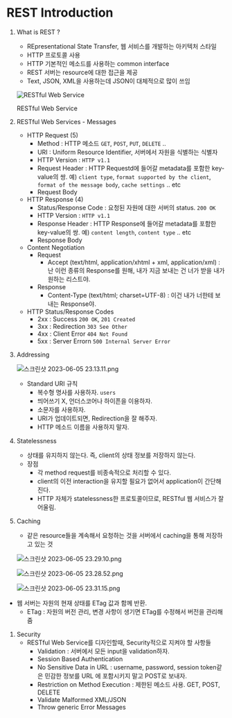 # REST Introduction

1. What is REST ?
    - REpresentational State Transfer, 웹 서비스를 개발하는 아키텍처 스타일
    - HTTP 프로토콜 사용
    - HTTP 기본적인 메소드를 사용하는 common interface
    - REST 서버는 resource에 대한 접근을 제공
    - Text, JSON, XML을 사용하는데 JSON이 대체적으로 많이 쓰임
    
    ![RESTful Web Service](REST%20Introduction%20397ce362943d4815b034c669619ac012/%25E1%2584%2589%25E1%2585%25B3%25E1%2584%258F%25E1%2585%25B3%25E1%2584%2585%25E1%2585%25B5%25E1%2586%25AB%25E1%2584%2589%25E1%2585%25A3%25E1%2586%25BA_2023-06-05_22.58.55.png)
    
    RESTful Web Service
    
2. RESTful Web Services - Messages
    - HTTP Request (5)
        - Method : HTTP 메소드 `GET`, `POST`, `PUT`, `DELETE` ..
        - URI : Uniform Resource Identifier, 서버에서 자원을 식별하는 식별자
        - HTTP Version : `HTTP v1.1`
        - Request Header : HTTP Requestd에 들어갈 metadata를 포함한 key-value의 쌍. 예) `client type`, `format supported by the client`, `format of the message body`, `cache settings` .. etc
        - Request Body
    - HTTP Response (4)
        - Status/Response Code : 요청된 자원에 대한 서버의 status. `200 OK`
        - HTTP Version : `HTTP v1.1`
        - Response Header : HTTP Response에 들어갈 metadata를 포함한 key-value의 쌍. 예) `content length`, `content type` .. etc
        - Response Body
    - Content Negotiation
        - Request
            - Accept (text/html, application/xhtml + xml, application/xml) : 난 이런 종류의 Response를 원해, 내가 지금 보내는 건 너가 받을 내가 원하는 리스트야.
        - Response
            - Content-Type (text/html; charset=UTF-8) : 이건 내가 너한테 보내는 Response야.
    - HTTP Status/Response Codes
        - 2xx : Success `200 OK`, `201 Created`
        - 3xx : Redirection `303 See Other`
        - 4xx : Client Error `404 Not Found`
        - 5xx : Server Errorn `500 Internal Server Error`
        
3. Addressing
    
    ![스크린샷 2023-06-05 23.13.11.png](REST%20Introduction%20397ce362943d4815b034c669619ac012/%25E1%2584%2589%25E1%2585%25B3%25E1%2584%258F%25E1%2585%25B3%25E1%2584%2585%25E1%2585%25B5%25E1%2586%25AB%25E1%2584%2589%25E1%2585%25A3%25E1%2586%25BA_2023-06-05_23.13.11.png)
    
    - Standard URI 규칙
        - 복수형 명사를 사용하자. `users`
        - 띄어쓰기 X, 언더스코어나 하이픈을 이용하자.
        - 소문자를 사용하자.
        - URI가 업데이트되면, Redirection을 잘 해주자.
        - HTTP 메소드 이름을 사용하지 말자.
        
4. Statelessness
    - 상태를 유지하지 않는다. 즉, client의 상태 정보를 저장하지 않는다.
    - 장점
        - 각 method request를 비종속적으로 처리할 수 있다.
        - client의 이전 interaction을 유지할 필요가 없어서 application이 간단해진다.
        - HTTP 자체가 statelessness한 프로토콜이므로, RESTful 웹 서비스가 잘 어울림.
        
5. Caching
    - 같은 resource들을 계속해서 요청하는 것을 서버에서 caching을 통해 저장하고 있는 것
    
    ![스크린샷 2023-06-05 23.29.10.png](REST%20Introduction%20397ce362943d4815b034c669619ac012/%25E1%2584%2589%25E1%2585%25B3%25E1%2584%258F%25E1%2585%25B3%25E1%2584%2585%25E1%2585%25B5%25E1%2586%25AB%25E1%2584%2589%25E1%2585%25A3%25E1%2586%25BA_2023-06-05_23.29.10.png)
    
    ![스크린샷 2023-06-05 23.28.52.png](REST%20Introduction%20397ce362943d4815b034c669619ac012/%25E1%2584%2589%25E1%2585%25B3%25E1%2584%258F%25E1%2585%25B3%25E1%2584%2585%25E1%2585%25B5%25E1%2586%25AB%25E1%2584%2589%25E1%2585%25A3%25E1%2586%25BA_2023-06-05_23.28.52.png)
    
    ![스크린샷 2023-06-05 23.31.15.png](REST%20Introduction%20397ce362943d4815b034c669619ac012/%25E1%2584%2589%25E1%2585%25B3%25E1%2584%258F%25E1%2585%25B3%25E1%2584%2585%25E1%2585%25B5%25E1%2586%25AB%25E1%2584%2589%25E1%2585%25A3%25E1%2586%25BA_2023-06-05_23.31.15.png)
    
- 웹 서버는 자원의 현재 상태를 ETag 값과 함께 반환.
    - ETag : 자원의 버전 관리, 변경 사항이 생기면 ETag를 수정해서 버전을 관리해줌
    
1. Security
    - RESTful Web Service를 디자인할때, Security적으로 지켜야 할 사항들
        - Validation : 서버에서 모든 input을 validation하자.
        - Session Based Authentication
        - No Sensitive Data in URL : username, password, session token같은 민감한 정보를 URL 에 포함시키지 말고 POST로 보내자.
        - Restriction on Method Execution : 제한된 메소드 사용. GET, POST, DELETE
        - Validate Malformed XML/JSON
        - Throw generic Error Messages
